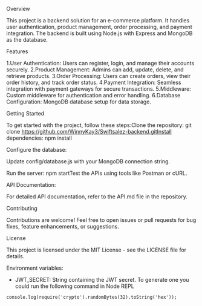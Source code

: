 Overview

This project is a backend solution for an e-commerce platform. It handles user authentication, product management, order processing, and payment integration. The backend is built using Node.js with Express and MongoDB as the database.

Features

1.User Authentication:
   Users can register, login, and manage their accounts securely.
2.Product Management: 
   Admins can add, update, delete, and retrieve products.
3.Order Processing: 
   Users can create orders, view their order history, and track order status.
4.Payment Integration:
   Seamless integration with payment gateways for secure transactions.
5.Middleware: 
   Custom middleware for authentication and error handling.
6.Database Configuration: 
   MongoDB database setup for data storage.

Getting Started

To get started with the project, follow these steps:Clone the repository: git clone https://github.com/WinnyKay3/Swiftsalez-backend.gitInstall dependencies: npm install

Configure the database:

Update config/database.js with your MongoDB connection string.

Run the server: npm startTest the APIs using tools like Postman or cURL.

API Documentation:

For detailed API documentation, refer to the API.md file in the repository.

Contributing

Contributions are welcome! Feel free to open issues or pull requests for bug fixes, feature enhancements, or suggestions.

License

This project is licensed under the MIT License - see the LICENSE file for details.

Environment variables:
- JWT_SECRET: String containing the JWT secret. To generate one you could run the following command in Node REPL
```
console.log(require('crypto').randomBytes(32).toString('hex'));
```


